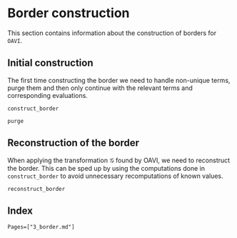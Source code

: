 # Border construction
This section contains information about the construction of borders for $\texttt{OAVI}$.

## Initial construction
The first time constructing the border we need to handle non-unique terms, purge them and then only continue with the relevant terms and corresponding evaluations.
```@docs
construct_border
```

```@docs
purge
```

## Reconstruction of the border
When applying the transformation $\mathcal{G}$ found by OAVI, we need to reconstruct the border. This can be sped up by using the computations done in `construct_border` to avoid unnecessary recomputations of known values. 
```@docs
reconstruct_border
```

## Index
```@index
Pages=["3_border.md"]
```
